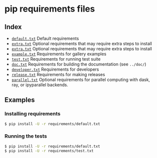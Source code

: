 # pip requirements files

## Index

- [`default.txt`](default.txt)
  Default requirements
- [`extra.txt`](extra.txt)
  Optional requirements that may require extra steps to install
- [`extra.txt`](extra.txt)
  Optional requirements that may require extra steps to install
- [`example.txt`](example.txt)
  Requirements for gallery examples
- [`test.txt`](test.txt)
  Requirements for running test suite
- [`doc.txt`](doc.txt)
  Requirements for building the documentation (see `../doc/`)
- [`developer.txt`](developer.txt)
  Requirements for developers
- [`release.txt`](release.txt)
  Requirements for making releases
- [`parallel.txt`](parallel.txt)
  Optional requirements for parallel computing with dask, ray, or ipyparallel backends.

## Examples

### Installing requirements

```bash
$ pip install -U -r requirements/default.txt
```

### Running the tests

```bash
$ pip install -U -r requirements/default.txt
$ pip install -U -r requirements/test.txt
```
